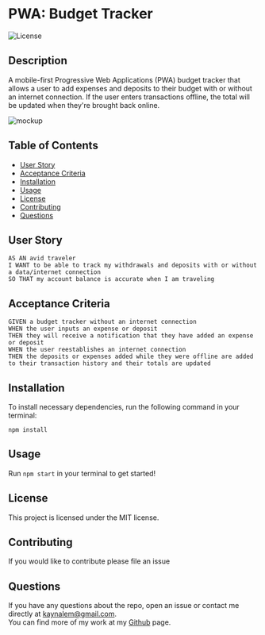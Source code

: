 # PWA: Budget Tracker
![License](https://img.shields.io/badge/License-MIT-blue.svg)

## Description
A mobile-first Progressive Web Applications (PWA) budget tracker that allows a user to add expenses and deposits to their budget with or without an internet connection. If the user enters transactions offline, the total will be updated when they're brought back online.
 
![mockup](https://raw.githubusercontent.com/Kaynalem/budget-tracker/master/utils/mockup.PNG)
## Table of Contents
* [User Story](#user-story)
* [Acceptance Criteria](#acceptance-criteria)
* [Installation](#installation)
* [Usage](#usage)
* [License](#license)
* [Contributing](#contributing)
* [Questions](#questions)
## User Story

```
AS AN avid traveler
I WANT to be able to track my withdrawals and deposits with or without a data/internet connection
SO THAT my account balance is accurate when I am traveling
```

## Acceptance Criteria

```
GIVEN a budget tracker without an internet connection
WHEN the user inputs an expense or deposit
THEN they will receive a notification that they have added an expense or deposit
WHEN the user reestablishes an internet connection
THEN the deposits or expenses added while they were offline are added to their transaction history and their totals are updated
```
## Installation
To install necessary dependencies, run the following command in your terminal:
```
npm install 
```
## Usage
Run `npm start` in your terminal to get started!
## License
This project is licensed under the MIT license.
## Contributing
If you would like to contribute please file an issue
## Questions
If you have any questions about the repo, open an issue or contact me directly at [kaynalem@gmail.com](mailto:kaynalem@gmail.com).  
You can find more of my work at my [Github](https://github.com/kaynalem) page.